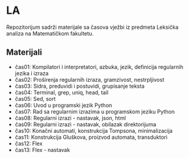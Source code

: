 # LA
Repozitorijum sadrži materijale sa časova vježbi iz predmeta Leksička analiza na Matematičkom fakultetu. 


## Materijali
  - čas01: Kompilatori i interpretatori, azbuka, jezik, definicija regularnih jezika i izraza
  - čas02: Proširenja regularnih izraza, gramzivost, nestrpljivost
  - čas03: Sidra, preduvidi i postuvidi, grupisanje teksta
  - čas04: Terminal, grep, uniq, head, tail
  - čas05: Sed, sort
  - čas06: Uvod u programski jezik Python
  - čas07: Rad sa regularnim izrazima u programskom jeziku Python
  - čas08: Regularni izrazi - nastavak, json, html
  - čas09: Regularni izrazi - nastavak, obilazak direktorijuma
  - čas10: Konačni automati, konstrukcija Tompsona, minimalizacija
  - čas11: Konstrukcija Gluškova, proizvod automata, transduktori
  - čas12: Flex
  - čas13: Flex - nastavak
